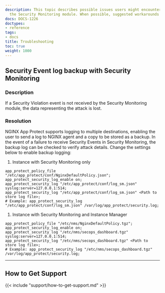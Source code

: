 ```yaml
---
description: This topic describes possible issues users might encounter when using
  the Security Monitoring module. When possible, suggested workarounds are provided.
docs: DOCS-1226
doctypes:
- reference
tags:
- docs
title: Troubleshooting
toc: true
weight: 1000
---
```


## Security Event log backup with Security Monitoring

### Description

If a Security Violation event is not received by the Security Monitoring module, the data representing the attack is lost.

### Resolution

NGINX App Protect supports logging to multiple destinations, enabling the user to send a log to NGINX agent and a copy to be stored as a backup. In the event of a failure to receive Security Events in Security Monitoring, the backup log can be checked to verify attack details. Change the settings below to enable backup logging:

1. Instance with Security Monitoring only

```nginx
app_protect_policy_file "/etc/app_protect/conf/NginxDefaultPolicy.json";
app_protect_security_log_enable on;
app_protect_security_log "/etc/app_protect/conf/log_sm.json" syslog:server=127.0.0.1:514;
app_protect_security_log "/etc/app_protect/conf/log_sm.json" <Path to store log file>;
# Example: app_protect_security_log "/etc/app_protect/conf/log_sm.json" /var/log/app_protect/security.log;
```

1. Instance with Security Monitoring and Instance Manager

```nginx
app_protect_policy_file "/etc/nms/NginxDefaultPolicy.tgz";
app_protect_security_log_enable on;
app_protect_security_log "/etc/nms/secops_dashboard.tgz" syslog:server=127.0.0.1:514;
app_protect_security_log "/etc/nms/secops_dashboard.tgz" <Path to store log file>;
# Example: app_protect_security_log "/etc/nms/secops_dashboard.tgz" /var/log/app_protect/security.log;
```

---

## How to Get Support

{{< include "support/how-to-get-support.md" >}}

